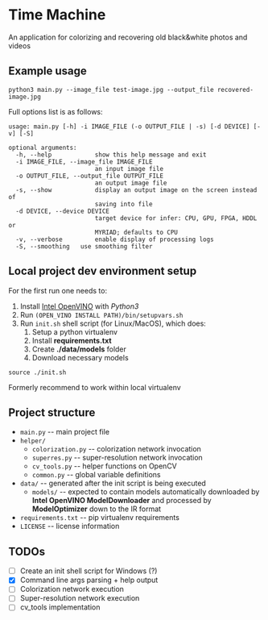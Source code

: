 # Time Machine
An application for colorizing and recovering old black&amp;white photos and videos

## Example usage
```shell script
python3 main.py --image_file test-image.jpg --output_file recovered-image.jpg
```

Full options list is as follows:
```text
usage: main.py [-h] -i IMAGE_FILE (-o OUTPUT_FILE | -s) [-d DEVICE] [-v] [-S]

optional arguments:
  -h, --help            show this help message and exit
  -i IMAGE_FILE, --image_file IMAGE_FILE
                        an input image file
  -o OUTPUT_FILE, --output_file OUTPUT_FILE
                        an output image file
  -s, --show            display an output image on the screen instead of
                        saving into file
  -d DEVICE, --device DEVICE
                        target device for infer: CPU, GPU, FPGA, HDDL or
                        MYRIAD; defaults to CPU
  -v, --verbose         enable display of processing logs
  -S, --smoothing	use smoothing filter
```

## Local project dev environment setup
For the first run one needs to:
1. Install [Intel OpenVINO](https://software.intel.com/content/www/us/en/develop/tools/openvino-toolkit/choose-download.html) with _Python3_
2. Run `(OPEN_VINO INSTALL PATH)/bin/setupvars.sh`
3. Run `init.sh` shell script (for Linux/MacOS), which does:
    1. Setup a python virtualenv
    2. Install **requirements.txt**
    3. Create **./data/models** folder
    4. Download necessary models

```shell script
source ./init.sh
```

Formerly recommend to work within local virtualenv


## Project structure
* `main.py` -- main project file
* `helper/`
    * `colorization.py` -- colorization network invocation
    * `superres.py`     -- super-resolution network invocation
    * `cv_tools.py`     -- helper functions on OpenCV
    * `common.py`       -- global variable definitions
* `data/` -- generated after the init script is being executed
    * `models/` -- expected to contain models automatically downloaded by 
    **Intel OpenVINO ModelDownloader** and processed by **ModelOptimizer** down to the IR format
* `requirements.txt` -- pip virtualenv requirements
* `LICENSE` -- license information
    

## TODOs
- [ ] Create an init shell script for Windows (?)
- [x] Command line args parsing + help output
- [ ] Colorization network execution
- [ ] Super-resolution network execution
- [ ] cv_tools implementation
